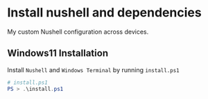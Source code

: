 # Install nushell and dependencies
My custom Nushell configuration across devices.

## Windows11 Installation
Install `Nushell` and `Windows Terminal` by running `install.ps1`
```powershell
# install.ps1
PS > .\install.ps1
```

